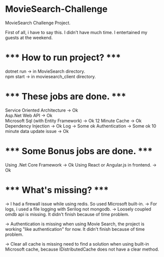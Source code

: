 # MovieSearch-Challenge
MovieSearch Challenge Project.

First of all, i have to say this.
I didn't have much time. I entertained my guests at the weekend.

# *** How to run project? ***
dotnet run -> in MovieSearch directory.\
npm start -> in moviesearch_client directory.

# *** These jobs are done. ***
Service	Oriented Architecture -> Ok\
Asp.Net	Web	API -> Ok\
Microsoft Sql (with Entity Framework) -> Ok
12 Minute Cache -> Ok
Dependency	Injection -> Ok
Log -> Some ok
Authentication -> Some ok
10 minute data update issue -> Ok

# *** Some Bonus jobs are done. ***
Using .Net Core Framework -> Ok
Using React	or Angular.js in frontend. -> Ok

# *** What's missing? ***
-> I had a firewall issue while using redis. So used Microsoft built-in.
-> For logs, i used a file logging with Serilog not mongodb.
-> Loosely coupled omdb api is missing. It didn't finish because of time problem.

-> Authentication is missing when using Movie Search,
the project is working "like authentication" for now. 
It didn't finish because of time problem.

-> Clear all cache is missing need to find a solution 
when using built-in Microsoft cache,
because IDistributedCache does not have a clear method.
